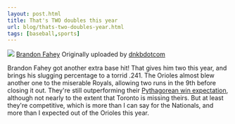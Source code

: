 ```yaml
---
layout: post.html
title: That's TWO doubles this year
url: blog/thats-two-doubles-year.html
tags: [baseball,sports]
---
```

[![](http://farm3.static.flickr.com/2298/2429635565_6252982cc3_m.jpg)](http://www.flickr.com/photos/dnkb/2429635565/) [Brandon Fahey](http://www.flickr.com/photos/dnkb/2429635565/) Originally uploaded by [dnkbdotcom](http://www.flickr.com/people/dnkb/)

Brandon Fahey got another extra base hit! That gives him two this year, and brings his slugging percentage to a torrid .241. The Orioles almost blew another one to the miserable Royals, allowing two runs in the 9th before closing it out. They're still outperforming their [Pythagorean win expectation](http://en.wikipedia.org/wiki/Pythagorean_expectation), although not nearly to the extent that Toronto is missing theirs. But at least they're competitive, which is more than I can say for the Nationals, and more than I expected out of the Orioles this year.   

